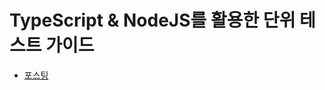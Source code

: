 # TypeScript & NodeJS를 활용한 단위 테스트 가이드

* [포스팅](https://jojoldu.tistory.com/category/%ED%85%8C%EC%8A%A4%ED%8A%B8%EC%BD%94%EB%93%9C)